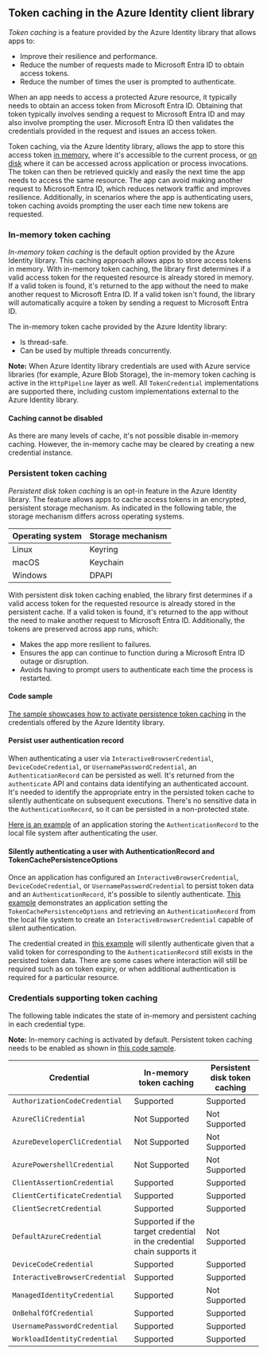 ## Token caching in the Azure Identity client library

*Token caching* is a feature provided by the Azure Identity library that allows apps to:

- Improve their resilience and performance.
- Reduce the number of requests made to Microsoft Entra ID to obtain access tokens.
- Reduce the number of times the user is prompted to authenticate.

When an app needs to access a protected Azure resource, it typically needs to obtain an access token from Microsoft Entra ID. Obtaining that token typically involves sending a request to Microsoft Entra ID and may also involve prompting the user. Microsoft Entra ID then validates the credentials provided in the request and issues an access token.

Token caching, via the Azure Identity library, allows the app to store this access token [in memory](#in-memory-token-caching), where it's accessible to the current process, or [on disk](#persistent-token-caching) where it can be accessed across application or process invocations. The token can then be retrieved quickly and easily the next time the app needs to access the same resource. The app can avoid making another request to Microsoft Entra ID, which reduces network traffic and improves resilience. Additionally, in scenarios where the app is authenticating users, token caching avoids prompting the user each time new tokens are requested.

### In-memory token caching

*In-memory token caching* is the default option provided by the Azure Identity library. This caching approach allows apps to store access tokens in memory. With in-memory token caching, the library first determines if a valid access token for the requested resource is already stored in memory. If a valid token is found, it's returned to the app without the need to make another request to Microsoft Entra ID. If a valid token isn't found, the library will automatically acquire a token by sending a request to Microsoft Entra ID.

The in-memory token cache provided by the Azure Identity library:

- Is thread-safe.
- Can be used by multiple threads concurrently.

**Note:** When Azure Identity library credentials are used with Azure service libraries (for example, Azure Blob Storage), the in-memory token caching is active in the `HttpPipeline` layer as well. All `TokenCredential` implementations are supported there, including custom implementations external to the Azure Identity library.

#### Caching cannot be disabled

As there are many levels of cache, it's not possible disable in-memory caching. However, the in-memory cache may be cleared by creating a new credential instance.

### Persistent token caching

*Persistent disk token caching* is an opt-in feature in the Azure Identity library. The feature allows apps to cache access tokens in an encrypted, persistent storage mechanism. As indicated in the following table, the storage mechanism differs across operating systems.

| Operating system | Storage mechanism |
|------------------|-------------------|
| Linux            | Keyring           |
| macOS            | Keychain          |
| Windows          | DPAPI              |

With persistent disk token caching enabled, the library first determines if a valid access token for the requested resource is already stored in the persistent cache. If a valid token is found, it's returned to the app without the need to make another request to Microsoft Entra ID. Additionally, the tokens are preserved across app runs, which:

- Makes the app more resilient to failures.
- Ensures the app can continue to function during a Microsoft Entra ID outage or disruption.
- Avoids having to prompt users to authenticate each time the process is restarted.

#### Code sample

[The sample showcases how to activate persistence token caching](https://github.com/Azure/azure-sdk-for-js/blob/main/sdk/identity/identity/samples/AzureIdentityExamples.md#persist-the-token-cache) in the credentials offered by the Azure Identity library. 

#### Persist user authentication record

When authenticating a user via `InteractiveBrowserCredential`, `DeviceCodeCredential`, or `UsernamePasswordCredential`, an `AuthenticationRecord` can be persisted as well. It's returned from the `authenticate` API and contains data identifying an authenticated account. It's needed to identify the appropriate entry in the persisted token cache to silently authenticate on subsequent executions. There's no sensitive data in the `AuthenticationRecord`, so it can be persisted in a non-protected state.

[Here is an example](https://github.com/Azure/azure-sdk-for-js/blob/main/sdk/identity/identity/samples/AzureIdentityExamples.md#persist-the-authentication-record) of an application storing the `AuthenticationRecord` to the local file system after authenticating the user.

#### Silently authenticating a user with AuthenticationRecord and TokenCachePersistenceOptions

Once an application has configured an `InteractiveBrowserCredential`, `DeviceCodeCredential`, or `UsernamePasswordCredential` to persist token data and an `AuthenticationRecord`, it's possible to silently authenticate. [This example](https://github.com/Azure/azure-sdk-for-js/blob/main/sdk/identity/identity/samples/AzureIdentityExamples.md#silent-authentication-with-authentication-record-and-token-cache-persistence-options) demonstrates an application setting the `TokenCachePersistenceOptions` and retrieving an `AuthenticationRecord` from the local file system to create an `InteractiveBrowserCredential` capable of silent authentication.

The credential created in [this example](https://github.com/Azure/azure-sdk-for-js/blob/main/sdk/identity/identity/samples/AzureIdentityExamples.md#silent-authentication-with-authentication-record-and-token-cache-persistence-options) will silently authenticate given that a valid token for corresponding to the `AuthenticationRecord` still exists in the persisted token data. There are some cases where interaction will still be required such as on token expiry, or when additional authentication is required for a particular resource.

### Credentials supporting token caching

The following table indicates the state of in-memory and persistent caching in each credential type.

**Note:** In-memory caching is activated by default. Persistent token caching needs to be enabled as shown in [this code sample](#code-sample).

| Credential                     | In-memory token caching                                                | Persistent disk token caching |
|--------------------------------|------------------------------------------------------------------------|-------------------------------|
| `AuthorizationCodeCredential`  | Supported                                                              | Supported                     |
| `AzureCliCredential`           | Not Supported                                                          | Not Supported                 |
| `AzureDeveloperCliCredential`  | Not Supported                                                          | Not Supported                 |
| `AzurePowershellCredential`    | Not Supported                                                          | Not Supported                 |
| `ClientAssertionCredential`    | Supported                                                              | Supported                     |
| `ClientCertificateCredential`  | Supported                                                              | Supported                     |
| `ClientSecretCredential`       | Supported                                                              | Supported                     |
| `DefaultAzureCredential`       | Supported if the target credential in the credential chain supports it | Not Supported                 |
| `DeviceCodeCredential`         | Supported                                                              | Supported                     |
| `InteractiveBrowserCredential` | Supported                                                              | Supported                     |
| `ManagedIdentityCredential`    | Supported                                                              | Not Supported                 |
| `OnBehalfOfCredential`         | Supported                                                              | Supported                     |
| `UsernamePasswordCredential`   | Supported                                                              | Supported                     |
| `WorkloadIdentityCredential`   | Supported                                                              | Supported                     |

